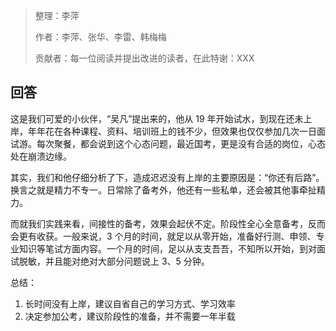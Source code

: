 > 整理：李萍
>
> 作者：李萍、张华、李雷、韩梅梅
>
> 贡献者：每一位阅读并提出改进的读者，在此特谢：XXX

## 回答

这是我们可爱的小伙伴，“吴凡”提出来的，他从 19 年开始试水，到现在还未上岸，年年花在各种课程、资料、培训班上的钱不少，但效果也仅仅参加几次一日面试游。每次聚餐，都会说到这个心态问题，最近国考，更是没有合适的岗位，心态处在崩溃边缘。

其实，我们和他仔细分析了下，造成迟迟没有上岸的主要原因是：“你还有后路”。换言之就是精力不专一。日常除了备考外，他还有一些私单，还会被其他事牵扯精力。

而就我们实践来看，间接性的备考，效果会起伏不定。阶段性全心全意备考，反而会更有收获。一般来说，3 个月的时间，就足以从零开始，准备好行测、申领、专业知识等笔试方面内容。一个月的时间，足以从支支吾吾，不知所以开始，到对面试脱敏，并且能对绝对大部分问题说上 3、5 分钟。

总结：

1. 长时间没有上岸，建议自省自己的学习方式、学习效率
2. 决定参加公考，建议阶段性的准备，并不需要一年半载